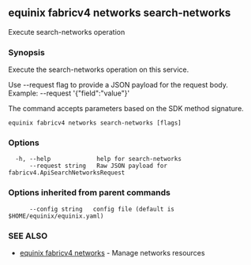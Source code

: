 ## equinix fabricv4 networks search-networks

Execute search-networks operation

### Synopsis

Execute the search-networks operation on this service.

Use --request flag to provide a JSON payload for the request body.
Example: --request '{"field":"value"}'

The command accepts parameters based on the SDK method signature.

```
equinix fabricv4 networks search-networks [flags]
```

### Options

```
  -h, --help             help for search-networks
      --request string   Raw JSON payload for fabricv4.ApiSearchNetworksRequest
```

### Options inherited from parent commands

```
      --config string   config file (default is $HOME/equinix/equinix.yaml)
```

### SEE ALSO

* [equinix fabricv4 networks](equinix_fabricv4_networks.md)	 - Manage networks resources

